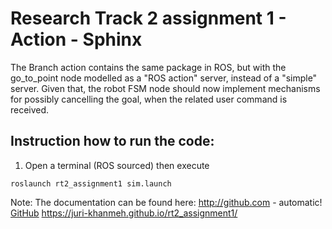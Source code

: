 # Research Track 2 assignment 1 - Action - Sphinx

The Branch action contains the same package in ROS, but with the go_to_point node modelled as a "ROS action" server, instead of a "simple" server.
Given that, the robot FSM node should now implement mechanisms for possibly cancelling the goal, when the related user command is received.



## Instruction how to run the code:

1. Open a terminal (ROS sourced) then execute
```
roslaunch rt2_assignment1 sim.launch
```

Note: The documentation can be found here:
http://github.com - automatic!
[GitHub](http://github.com)
https://juri-khanmeh.github.io/rt2_assignment1/

